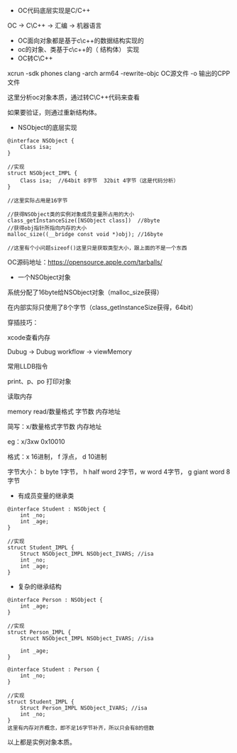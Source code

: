 * OC代码底层实现是C/C++

OC -> C\C++ -> 汇编 -> 机器语言

* OC面向对象都是基于c\c++的数据结构实现的
* oc的对象、类基于c\c++的（ 结构体） 实现
* OC转C\C++

xcrun -sdk phones clang -arch arm64 -rewrite-objc OC源文件 -o 输出的CPP文件

这里分析oc对象本质，通过转C\C++代码来查看

如果要验证，则通过重新结构体。

* NSObject的底层实现

```
@interface NSObject {
	Class isa; 
}

//实现  
struct NSObject_IMPL {
	Class isa;  //64bit 8字节  32bit 4字节（这是代码分析）
}

//这里实际占用是16字节

//获得NSObject类的实例对象成员变量所占用的大小
class_getInstanceSize([NSObject class])  //8byte
//获得obj指针所指向内存的大小
malloc_size((__bridge const void *)obj); //16byte

//这里有个小问题sizeof()这里只是获取类型大小，跟上面的不是一个东西
```

OC源码地址：https://opensource.apple.com/tarballs/

* 一个NSObject对象

系统分配了16byte给NSObject对象（malloc_size获得）

在内部实际只使用了8个字节（class_getInstanceSize获得，64bit）

穿插技巧：

xcode查看内存

Dubug -> Dubug workflow -> viewMemory

常用LLDB指令

print、p、po 打印对象

读取内存

memory read/数量格式 字节数 内存地址

简写：x/数量格式字节数 内存地址

eg：x/3xw 0x10010

格式：x 16进制，  f 浮点， d 10进制

字节大小： b byte 1字节， h half word 2字节，w word 4字节， g giant word 8字节

* 有成员变量的继承类

```
@interface Student : NSObject {
	int _no;
	int _age;
}

//实现  
struct Student_IMPL {
	Struct NSObject_IMPL NSObject_IVARS; //isa
	int _no;
	int _age;
}
```

* 复杂的继承结构

```
@interface Person : NSObject {
	int _age;
}

//实现  
struct Person_IMPL {
	Struct NSObject_IMPL NSObject_IVARS; //isa
	
	int _age;
}

@interface Student : Person {
	int _no;
}

//实现  
struct Student_IMPL {
	Struct Person_IMPL NSObject_IVARS; //isa
	int _no;
}
这里有内存对齐概念，即不足16字节补齐，所以只会有8的倍数
```

以上都是实例对象本质。



